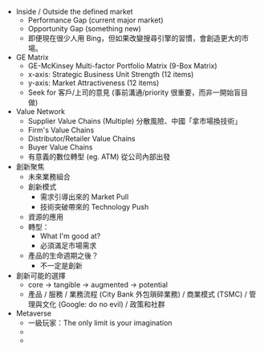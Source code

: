 *  Inside / Outside the defined market
	* Performance Gap (current major market)
	* Opportunity Gap (something new)
	* 即便現在很少人用 Bing，但如果改變搜尋引擎的習慣，會創造更大的市場。
* GE Matrix
	* GE-McKinsey Multi-factor Portfolio Matrix (9-Box Matrix)
	* x-axis: Strategic Business Unit Strength (12 items)
	* y-axis: Market Attractiveness (12 items)
	* Seek for 客戶/上司的意見 (事前溝通/priority 很重要，而非一開始盲目做)
* Value Network
	* Supplier Value Chains (Multiple) 分散風險、中國「拿市場換技術」
	* Firm's Value Chains
	* Distributor/Retailer Value Chains
	* Buyer Value Chains
	* 有意義的數位轉型 (eg. ATM) 從公司內部出發
* 創新聚焦
	* 未來業務組合
	* 創新模式
		* 需求引導出來的 Market Pull
		* 技術突破帶來的 Technology Push
	* 資源的應用
	* 轉型：
		* What I'm good at?
		* 必須滿足市場需求
	* 產品的生命週期之後？
		* 不一定是創新
* 創新可能的選擇
	* core -> tangible -> augmented -> potential
	* 產品 / 服務 / 業務流程 (City Bank 外包瑣碎業務) / 商業模式 (TSMC) / 管理與文化 (Google: do no evil) / 政策和社群
* Metaverse
	* 一級玩家：The only limit is your imagination
	* 
	* 